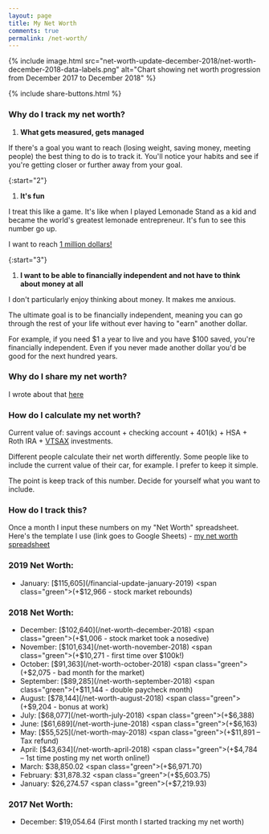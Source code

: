 ```yaml
---
layout: page
title: My Net Worth
comments: true
permalink: /net-worth/
---
```


{% include image.html src="net-worth-update-december-2018/net-worth-december-2018-data-labels.png" alt="Chart showing net worth progression from December 2017 to December 2018" %}

{% include share-buttons.html %}

### Why do I track my net worth?
1. **What gets measured, gets managed**  

If there's a goal you want to reach (losing weight, saving money, meeting people) the best thing to do is to track it. You'll notice your habits and see if you're getting closer or further away from your goal.  

{:start="2"}
1. **It's fun**

I treat this like a game. It's like when I played Lemonade Stand as a kid and became the world's greatest lemonade entrepreneur. It's fun to see this number go up.

I want to reach [1 million dollars!](https://youtu.be/l91ISfcuzDw)

{:start="3"}
1. **I want to be able to financially independent and not have to think about money at all**

I don't particularly enjoy thinking about money. It makes me anxious.

The ultimate goal is to be financially independent, meaning you can go through the rest of your life without ever having to "earn" another dollar.

For example, if you need $1 a year to live and you have $100 saved, you're financially independent. Even if you never made another dollar you'd be good for the next hundred years.

### Why do I share my net worth?
I wrote about that [here](/sharing-my-net-worth)

### How do I calculate my net worth?
Current value of: savings account + checking account + 401(k) + HSA + Roth IRA + [VTSAX](https://personal.vanguard.com/us/funds/snapshot?FundId=0585&FundIntExt=INT&funds_disable_redirect=true) investments.

Different people calculate their net worth differently. Some people like to include the current value of their car, for example. I prefer to keep it simple.

The point is keep track of this number. Decide for yourself what you want to include.

### How do I track this?
Once a month I input these numbers on my "Net Worth" spreadsheet. Here's the template I use (link goes to Google Sheets) - [my net worth spreadsheet](https://docs.google.com/spreadsheets/d/1jkFRzfWAM7APFpkDXb_yKSZyCHRB11g7xA3gI-zINfI/edit?usp=sharing)

### 2019 Net Worth:
* January: [$115,605](/financial-update-january-2019) <span class="green">(+$12,966 - stock market rebounds)</span>

### 2018 Net Worth:
* December: [$102,640](/net-worth-december-2018) <span class="green">(+$1,006 - stock market took a nosedive)</span>
* November: [$101,634](/net-worth-november-2018) <span class="green">(+$10,271 - first time over $100k!)</span>
* October: [$91,363](/net-worth-october-2018) <span class="green">(+$2,075 - bad month for the market)</span>
* September: [$89,285](/net-worth-september-2018) <span class="green">(+$11,144 - double paycheck month)</span>
* August: [$78,144](/net-worth-august-2018) <span class="green">(+$9,204 - bonus at work)</span>
* July: [$68,077](/net-worth-july-2018) <span class="green">(+$6,388)</span>
* June: [$61,689](/net-worth-june-2018) <span class="green">(+$6,163)</span>
* May: [$55,525](/net-worth-may-2018) <span class="green">(+$11,891 – Tax refund)</span>
* April: [$43,634](/net-worth-april-2018) <span class="green">(+$4,784 – 1st time posting my net worth online!)</span>
* March: $38,850.02 <span class="green">(+$6,971.70)</span>
* February: $31,878.32 <span class="green">(+$5,603.75)</span>
* January: $26,274.57 <span class="green">(+$7,219.93)</span>

### 2017 Net Worth:
* December: $19,054.64 (First month I started tracking my net worth)
